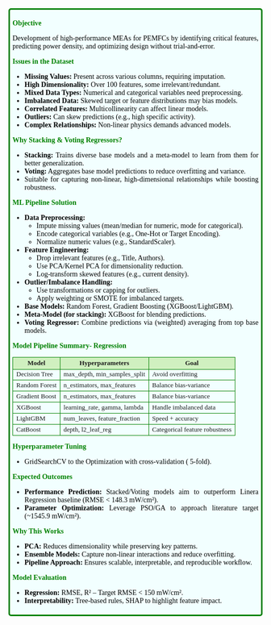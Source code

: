<div style="border-radius: 5px;
           -webkit-border-radius: 5px;
           -moz-border-radius: 5px;
           font-family: cursive;
           border: 3px solid #008000;
           text-align: justify;
           color: black;
           font-size: 14px;
           padding: 5px;
           background:#F2FFFF">

  <p style="text-align: justify; font-family: cursive; font-size: 14px; color : green ; font-weight : bold">Objective</p>
  <p style="text-align: justify;">Development of high-performance MEAs for PEMFCs by identifying critical features, predicting power density, and optimizing design without trial-and-error.</p>

  <p style="text-align: justify; font-family: cursive; font-size: 14px; color : green ; font-weight : bold">Issues in the Dataset</p>
  <ul>
    <li><b>Missing Values:</b> Present across various columns, requiring imputation.</li>
    <li><b>High Dimensionality:</b> Over 100 features, some irrelevant/redundant.</li>
    <li><b>Mixed Data Types:</b> Numerical and categorical variables need preprocessing.</li>
    <li><b>Imbalanced Data:</b> Skewed target or feature distributions may bias models.</li>
    <li><b>Correlated Features:</b> Multicollinearity can affect linear models.</li>
    <li><b>Outliers:</b> Can skew predictions (e.g., high specific activity).</li>
    <li><b>Complex Relationships:</b> Non-linear physics demands advanced models.</li>
  </ul>

  <p style="text-align: justify; font-family: cursive; font-size: 14px; color : green ; font-weight : bold">Why Stacking & Voting Regressors?</p>
  <ul>
    <li><b>Stacking:</b> Trains diverse base models and a meta-model to learn from them for better generalization.</li>
    <li><b>Voting:</b> Aggregates base model predictions to reduce overfitting and variance.</li>
    <li>Suitable for capturing non-linear, high-dimensional relationships while boosting robustness.</li>
  </ul>

  <p style="text-align: justify; font-family: cursive; font-size: 14px; color : green ; font-weight : bold">ML Pipeline Solution</p>
  <ul>
    <li><b>Data Preprocessing:</b>
      <ul>
        <li>Impute missing values (mean/median for numeric, mode for categorical).</li>
        <li>Encode categorical variables (e.g., One-Hot or Target Encoding).</li>
        <li>Normalize numeric values (e.g., StandardScaler).</li>
      </ul>
    </li>
    <li><b>Feature Engineering:</b>
      <ul>
        <li>Drop irrelevant features (e.g., Title, Authors).</li>
        <li>Use PCA/Kernel PCA for dimensionality reduction.</li>
        <li>Log-transform skewed features (e.g., current density).</li>
      </ul>
    </li>
    <li><b>Outlier/Imbalance Handling:</b>
      <ul>
        <li>Use transformations or capping for outliers.</li>
        <li>Apply weighting or SMOTE for imbalanced targets.</li>
      </ul>
    </li>
    <li><b>Base Models:</b>  Random Forest, Gradient Boosting (XGBoost/LightGBM).</li>
    <li><b>Meta-Model (for stacking):</b> XGBoost for blending predictions.</li>
    <li><b>Voting Regressor:</b> Combine predictions via (weighted) averaging from top base models.</li>
  </ul>

  <p style="text-align: justify; font-family: cursive; font-size: 14px; color : green ; font-weight : bold">Model Pipeline Summary- Regression</p>
  <table style="width:100%; border-collapse: collapse; font-size: 13px;">
    <tr style="background-color: #d0f0c0;">
      <th style="border: 1px solid green;">Model</th>
      <th style="border: 1px solid green;">Hyperparameters</th>
      <th style="border: 1px solid green;">Goal</th>
    </tr>
    <tr>
      <td style="border: 1px solid green;">Decision Tree</td>
      <td style="border: 1px solid green;">max_depth, min_samples_split</td>
      <td style="border: 1px solid green;">Avoid overfitting</td>
    </tr>
    <tr>
      <td style="border: 1px solid green;">Random Forest</td>
      <td style="border: 1px solid green;">n_estimators, max_features</td>
      <td style="border: 1px solid green;">Balance bias-variance</td>
    </tr>
    <tr>
     <td style="border: 1px solid green;">Gradient Boost</td>
      <td style="border: 1px solid green;">n_estimators, max_features</td>
      <td style="border: 1px solid green;">Balance bias-variance</td>
    </tr>
    <tr>
      <td style="border: 1px solid green;">XGBoost</td>
      <td style="border: 1px solid green;">learning_rate, gamma, lambda</td>
      <td style="border: 1px solid green;">Handle imbalanced data</td>
    </tr>
    <tr>
      <td style="border: 1px solid green;">LightGBM</td>
      <td style="border: 1px solid green;">num_leaves, feature_fraction</td>
      <td style="border: 1px solid green;">Speed + accuracy</td>
    </tr>
    <tr>
      <td style="border: 1px solid green;">CatBoost</td>
      <td style="border: 1px solid green;">depth, l2_leaf_reg</td>
      <td style="border: 1px solid green;">Categorical feature robustness</td>
    </tr>
  </table>

  <p style="text-align: justify; font-family: cursive; font-size: 14px; color : green ; font-weight : bold">Hyperparameter Tuning</p>
  <ul>
    <li>GridSearchCV to the  Optimization with cross-validation ( 5-fold).</li>
  </ul>

  <p style="text-align: justify; font-family: cursive; font-size: 14px; color : green ; font-weight : bold">Expected Outcomes</p>
  <ul>
    <li><b>Performance Prediction:</b> Stacked/Voting models aim to outperform Linera Regression baseline (RMSE < 148.3 mW/cm²).</li>
    <li><b>Parameter Optimization:</b> Leverage PSO/GA to approach literature target (~1545.9 mW/cm²).</li>
  </ul>

  <p style="text-align: justify; font-family: cursive; font-size: 14px; color : green ; font-weight : bold">Why This Works</p>
  <ul>
    <li><b>PCA:</b> Reduces dimensionality while preserving key patterns.</li>
    <li><b>Ensemble Models:</b> Capture non-linear interactions and reduce overfitting.</li>
    <li><b>Pipeline Approach:</b> Ensures scalable, interpretable, and reproducible workflow.</li>
  </ul>

  <p style="text-align: justify; font-family: cursive; font-size: 14px; color : green ; font-weight : bold">Model Evaluation</p>
  <ul>
    <li><b>Regression:</b> RMSE, R² – Target RMSE &lt; 150 mW/cm².</li>
    <li><b>Interpretability:</b> Tree-based rules, SHAP to highlight feature impact.</li>
  </ul>
 
</div>
